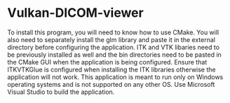# Vulkan-DICOM-viewer

To install this program, you will need to know how to use CMake. You will also need to separately install the glm library and paste it in the external directory before configuring the application. ITK and VTK libaries need to be previously installed as well and the bin directories need to be pasted in the CMake GUI when the application is being configured. Ensure that ITKVTKGlue is configured when installing the ITK libraries otherwise the application will not work. This application is meant to run only on Windows operating systems and is not supported on any other OS. Use Microsoft Visual Studio to build the application. 
